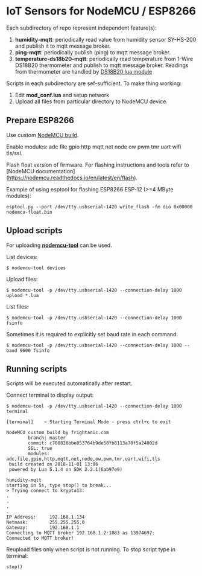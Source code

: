 # IoT Sensors for NodeMCU / ESP8266

Each subdirectory of repo represent independent feature(s):
1. **humidity-mqtt**: periodically read value from humidity sensor SY-HS-200 and publish it to mqtt message broker.
2. **ping-mqtt**: periodically publish (ping) to mqtt message broker.
3. **temperature-ds18b20-mqtt**: periodically read temperature from 1-Wire DS18B20 thermometer and publish to mqtt message broker. Readings from thermometer are handled by [DS18B20 lua module](https://github.com/nodemcu/nodemcu-firmware/tree/dev/lua_modules/ds18b20)

Scripts in each subdirectory are sef-sufficient. To make thing working:
1. Edit **mod_conf.lua** and setup network
2. Upload all files from particular directory to NodeMCU device.

## Prepare ESP8266
Use custom [NodeMCU build](https://nodemcu-build.com).

Enable modules: adc file gpio http mqtt net node ow pwm tmr uart wifi tls/ssl.

Flash float version of firmware. For flashing instructions and tools refer to [NodeMCU documentation] (https://nodemcu.readthedocs.io/en/latest/en/flash).

Example of using esptool for flashing ESP8266 ESP-12 (>=4 MByte modules):
```
esptool.py --port /dev/tty.usbserial-1420 write_flash -fm dio 0x00000 nodemcu-float.bin 
```

## Upload scripts

For uploading [**nodemcu-tool**](https://github.com/AndiDittrich/NodeMCU-Tool) can be used.

List devices:
```
$ nodemcu-tool devices
```

Upload files:
```
$ nodemcu-tool -p /dev/tty.usbserial-1420 --connection-delay 1000 upload *.lua
```

List files:
```
$ nodemcu-tool -p /dev/tty.usbserial-1420 --connection-delay 1000 fsinfo
```

Sometimes it is required to explicitly set baud rate in each command:
```
$ nodemcu-tool -p /dev/tty.usbserial-1420 --connection-delay 1000 --baud 9600 fsinfo
```

## Running scripts

Scripts will be executed automatically after restart.

Connect terminal to display output:

```
$ nodemcu-tool -p /dev/tty.usbserial-1420 --connection-delay 1000 terminal

[terminal]    ~ Starting Terminal Mode - press ctrl+c to exit 

NodeMCU custom build by frightanic.com
        branch: master
        commit: c708828bbe853764b9de58fb8113a70f5a24002d
        SSL: true
        modules: adc,file,gpio,http,mqtt,net,node,ow,pwm,tmr,uart,wifi,tls
 build created on 2018-11-01 13:06
 powered by Lua 5.1.4 on SDK 2.2.1(6ab97e9)

humidity-mqtt
starting in 5s, type stop() to break...
> Trying connect to krypta13:
.
.
.
.
IP Address:     192.168.1.134
Netmask:        255.255.255.0
Gateway:        192.168.1.1
Connecting to MQTT broker 192.168.1.2:1883 as 13974697:
Connected to MQTT broker!
```

Reupload files only when script is not running.
To stop script type in terminal:
```
stop()
```
